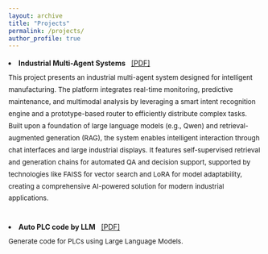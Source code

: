 ```yaml
---
layout: archive
title: "Projects"
permalink: /projects/
author_profile: true
---
```


<li style="margin-bottom: 2rem; line-height: 1.8;">
  <strong>Industrial Multi-Agent Systems </strong>
  <a href="https://ZiqiWang0312.github.io/bio/files/industry.pdf" target="_blank" style="margin-left:8px;">[PDF]</a>
  
  <div style="font-size:0.95em; margin-top:0.3rem;">
    This project presents an industrial multi-agent system designed for intelligent manufacturing. The platform integrates real-time monitoring, predictive maintenance, and multimodal analysis by leveraging a smart intent recognition engine and a prototype-based router to efficiently distribute complex tasks. Built upon a foundation of large language models (e.g., Qwen) and retrieval-augmented generation (RAG), the system enables intelligent interaction through chat interfaces and large industrial displays. It features self-supervised retrieval and generation chains for automated QA and decision support, supported by technologies like FAISS for vector search and LoRA for model adaptability, creating a comprehensive AI-powered solution for modern industrial applications.
  </div>




<li style="margin-bottom: 2rem; line-height: 1.8;">
  <strong> Auto PLC code by LLM </strong>
  <a href="https://ZiqiWang0312.github.io/bio/files/TSC.pdf" target="_blank" style="margin-left:8px;">[PDF]</a>
  
  <div style="font-size:0.95em; margin-top:0.3rem;">
    Generate code for PLCs using Large Language Models.
  </div>